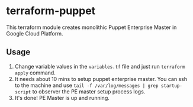 # terraform-puppet

This terraform module creates monolithic Puppet Enterprise Master in Google Cloud Platform.

## Usage

1. Change variable values in the `variables.tf` file and just run `terraform apply` command.
2. It needs about 10 mins to setup puppet enterprise master. You can ssh to the machine and use `tail -f /var/log/messages | grep startup-script` to observer the PE master setup process logs.
3. It's done! PE Master is up and running.
